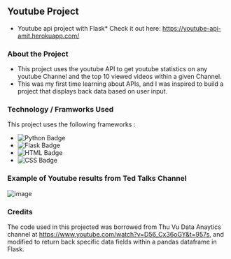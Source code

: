 ## Youtube Project
* Youtube api project with Flask* Check it out here:  https://youtube-api-amit.herokuapp.com/

### About the Project
+ This project uses the youtube API to get youtube statistics on any youtube Channel and the top 10 viewed videos within a given Channel.  
+ This was my first time learning about APIs, and I was inspired to build a project that displays back data based on user input.

### Technology / Framworks Used
This project uses the following frameworks  :
+ ![Python Badge](https://img.shields.io/badge/Python-3776AB?style=for-the-badge&logo=python&logoColor=white)
+ ![Flask Badge](https://img.shields.io/badge/Flask-000000?style=for-the-badge&logo=flask&logoColor=white)
+ ![HTML Badge](https://img.shields.io/badge/HTML-239120?style=for-the-badge&logo=html5&logoColor=white)
+ ![CSS Badge](https://img.shields.io/badge/CSS-239120?&style=for-the-badge&logo=css3&logoColor=white)

### Example of Youtube results from Ted Talks Channel
![image](https://user-images.githubusercontent.com/26206720/168448967-6ccdd458-190b-492a-95c7-d6fc0096f436.png)

### Credits
The code used in this projected was borrowed from Thu Vu Data Anaytics channel at https://www.youtube.com/watch?v=D56_Cx36oGY&t=957s, and modified to return back specific data fields within a pandas dataframe in Flask.



